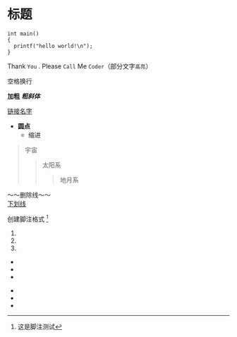 # 标题

```
int main()
{
  printf("hello world!\n");
}
```

Thank `You` . Please `Call` Me `Coder`（部分文字`高亮`）

空格换行  

**加粗**
***粗斜体***

[链接名字](www.baidu.com)

* **圆点**  
  * 缩进  
>宇宙
>>太阳系
>>>地月系

～～删除线～～  
<u>下划线</u>  

创建脚注格式 [^这是脚注测试]  
[^这是脚注测试]:  这是脚注测试

1. 
2. 
3. 

+
+
+
-
-
-
